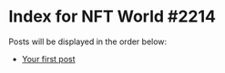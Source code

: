 # Index for NFT World #2214
Posts will be displayed in the order below:

- [Your first post](./001-first.md)

